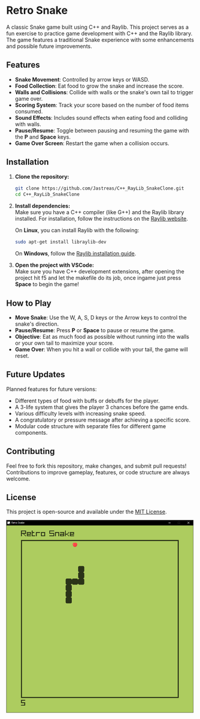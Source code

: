 # Retro Snake
A classic Snake game built using C++ and Raylib. This project serves as a fun exercise to practice game development with C++ and the Raylib library. The game features a traditional Snake experience with some enhancements and possible future improvements.

## Features
- **Snake Movement**: Controlled by arrow keys or WASD.
- **Food Collection**: Eat food to grow the snake and increase the score.
- **Walls and Collisions**: Collide with walls or the snake's own tail to trigger game over.
- **Scoring System**: Track your score based on the number of food items consumed.
- **Sound Effects**: Includes sound effects when eating food and colliding with walls.
- **Pause/Resume**: Toggle between pausing and resuming the game with the **P** and **Space** keys.
- **Game Over Screen**: Restart the game when a collision occurs.

## Installation

1. **Clone the repository:**
    ```bash
    git clone https://github.com/Jastreas/C++_RayLib_SnakeClone.git
    cd C++_RayLib_SnakeClone
    ```

2. **Install dependencies:**  
    Make sure you have a C++ compiler (like G++) and the Raylib library installed. For installation, follow the instructions on the [Raylib website](https://www.raylib.com).

    On **Linux**, you can install Raylib with the following:
    ```bash
    sudo apt-get install libraylib-dev
    ```

    On **Windows**, follow the [Raylib installation guide](https://www.raylib.com).

3. **Open the project with VSCode:**  
    Make sure you have C++ development extensions, after opening the project hit f5 and let the makefile do its job, once ingame just press **Space** to begin the game!

## How to Play
- **Move Snake**: Use the W, A, S, D keys or the Arrow keys to control the snake's direction.
- **Pause/Resume**: Press **P** or **Space** to pause or resume the game.
- **Objective**: Eat as much food as possible without running into the walls or your own tail to maximize your score.
- **Game Over**: When you hit a wall or collide with your tail, the game will reset.

## Future Updates
Planned features for future versions:
- Different types of food with buffs or debuffs for the player.
- A 3-life system that gives the player 3 chances before the game ends.
- Various difficulty levels with increasing snake speed.
- A congratulatory or pressure message after achieving a specific score.
- Modular code structure with separate files for different game components.

## Contributing
Feel free to fork this repository, make changes, and submit pull requests! Contributions to improve gameplay, features, or code structure are always welcome.

## License
This project is open-source and available under the [MIT License](LICENSE).

<img src="preview.PNG" alt="Game Screenshot" width="500"/>
